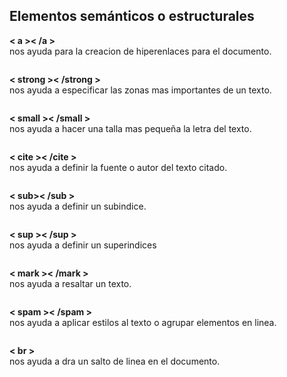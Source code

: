 ## Elementos semánticos o estructurales
 **< a >< /a >**
<br>nos ayuda para la creacion de hiperenlaces para el documento.
~~~

~~~
**< strong >< /strong >**
<br>nos ayuda a especificar las zonas mas importantes de un texto.
~~~

~~~
 **< small >< /small >**
<br>nos ayuda a hacer una talla mas pequeña la letra del texto.
~~~

~~~
 **< cite >< /cite >**
<br>nos ayuda a definir la fuente o autor del texto citado.
~~~

~~~
 **< sub>< /sub >**
<br>nos ayuda a definir un subindice.
~~~

~~~
 **< sup >< /sup >**
<br>nos ayuda a definir un superindices
~~~

~~~
 **< mark >< /mark >**
<br>nos ayuda a resaltar un texto.
~~~

~~~
 **< spam >< /spam >**
<br>nos ayuda  a aplicar estilos al texto o agrupar elementos  en linea.
~~~

~~~
 **< br >**
<br>nos ayuda a dra un salto de linea en el documento.
~~~

~~~

